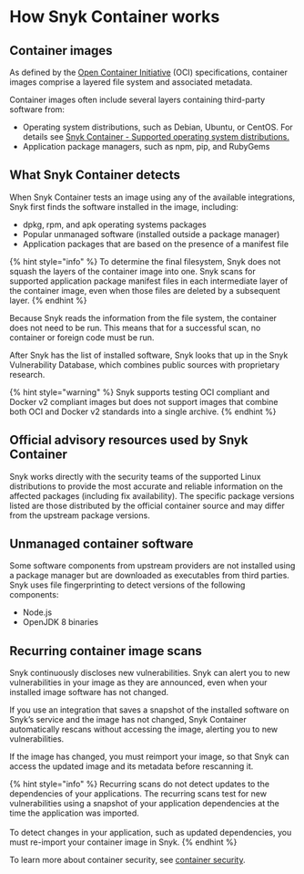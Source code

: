 # How Snyk Container works

## Container images

As defined by the [Open Container Initiative](https://opencontainers.org) (OCI) specifications, container images comprise a layered file system and associated metadata.

Container images often include several layers containing third-party software from:

* Operating system distributions, such as Debian, Ubuntu, or CentOS. For details see [Snyk Container - Supported operating system distributions.](supported-operating-system-distributions.md)
* Application package managers, such as npm, pip, and RubyGems

## What Snyk Container detects

When Snyk Container tests an image using any of the available integrations, Snyk first finds the software installed in the image, including:

* dpkg, rpm, and apk operating systems packages
* Popular unmanaged software (installed outside a package manager)
* Application packages that are based on the presence of a manifest file

{% hint style="info" %}
To determine the final filesystem, Snyk does not squash the layers of the container image into one. Snyk scans for supported application package manifest files in each intermediate layer of the container image, even when those files are deleted by a subsequent layer.
{% endhint %}

Because Snyk reads the information from the file system, the container does not need to be run. This means that for a successful scan, no container or foreign code must be run.

After Snyk has the list of installed software, Snyk looks that up in the Snyk Vulnerability Database, which combines public sources with proprietary research.

{% hint style="warning" %}
Snyk supports testing OCI compliant and Docker v2 compliant images but does not support images that combine both OCI and Docker v2 standards into a single archive.
{% endhint %}

## Official advisory resources used by Snyk Container

Snyk works directly with the security teams of the supported Linux distributions to provide the most accurate and reliable information on the affected packages (including fix availability). The specific package versions listed are those distributed by the official container source and may differ from the upstream package versions.

## Unmanaged container software

Some software components from upstream providers are not installed using a package manager but are downloaded as executables from third parties. Snyk uses file fingerprinting to detect versions of the following components:

* Node.js
* OpenJDK 8 binaries

## Recurring container image scans

Snyk continuously discloses new vulnerabilities. Snyk can alert you to new vulnerabilities in your image as they are announced, even when your installed image software has not changed.

If you use an integration that saves a snapshot of the installed software on Snyk’s service and the image has not changed, Snyk Container automatically rescans without accessing the image, alerting you to new vulnerabilities.

If the image has changed, you must reimport your image, so that Snyk can access the updated image and its metadata before rescanning it.

{% hint style="info" %}
Recurring scans do not detect updates to the dependencies of your applications. The recurring scans test for new vulnerabilities using a snapshot of your application dependencies at the time the application was imported.\
\
To detect changes in your application, such as updated dependencies, you must re-import your container image in Snyk.
{% endhint %}

To learn more about container security, see [container security](https://snyk.io/learn/container-security/).
